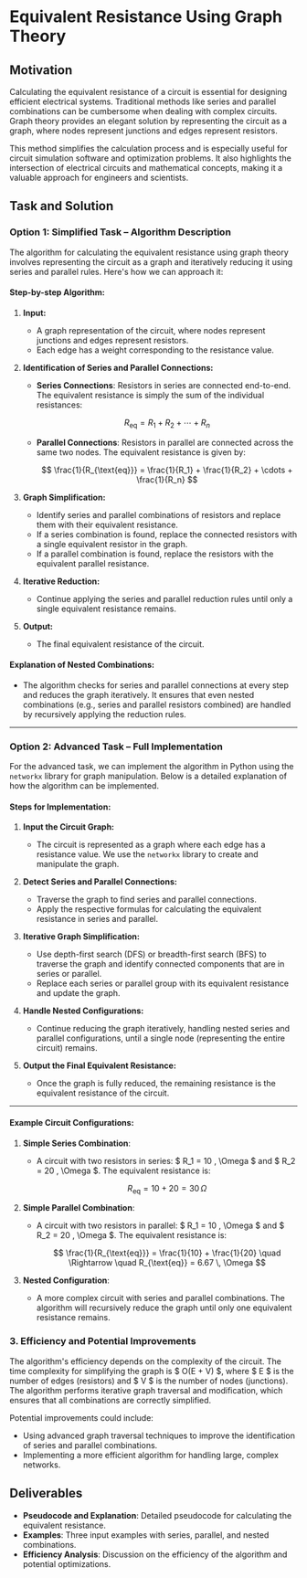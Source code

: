 # Equivalent Resistance Using Graph Theory

## Motivation
Calculating the equivalent resistance of a circuit is essential for designing efficient electrical systems. Traditional methods like series and parallel combinations can be cumbersome when dealing with complex circuits. Graph theory provides an elegant solution by representing the circuit as a graph, where nodes represent junctions and edges represent resistors.

This method simplifies the calculation process and is especially useful for circuit simulation software and optimization problems. It also highlights the intersection of electrical circuits and mathematical concepts, making it a valuable approach for engineers and scientists.

## Task and Solution

### Option 1: Simplified Task – Algorithm Description

The algorithm for calculating the equivalent resistance using graph theory involves representing the circuit as a graph and iteratively reducing it using series and parallel rules. Here's how we can approach it:

#### **Step-by-step Algorithm:**

1. **Input:**
   - A graph representation of the circuit, where nodes represent junctions and edges represent resistors.
   - Each edge has a weight corresponding to the resistance value.

2. **Identification of Series and Parallel Connections:**
   - **Series Connections**: Resistors in series are connected end-to-end. The equivalent resistance is simply the sum of the individual resistances:

     $$
     R_{\text{eq}} = R_1 + R_2 + \cdots + R_n
     $$

   - **Parallel Connections**: Resistors in parallel are connected across the same two nodes. The equivalent resistance is given by:

     $$
     \frac{1}{R_{\text{eq}}} = \frac{1}{R_1} + \frac{1}{R_2} + \cdots + \frac{1}{R_n}
     $$

3. **Graph Simplification:**
   - Identify series and parallel combinations of resistors and replace them with their equivalent resistance.
   - If a series combination is found, replace the connected resistors with a single equivalent resistor in the graph.
   - If a parallel combination is found, replace the resistors with the equivalent parallel resistance.

4. **Iterative Reduction:**
   - Continue applying the series and parallel reduction rules until only a single equivalent resistance remains.

5. **Output:**
   - The final equivalent resistance of the circuit.

#### **Explanation of Nested Combinations:**
- The algorithm checks for series and parallel connections at every step and reduces the graph iteratively. It ensures that even nested combinations (e.g., series and parallel resistors combined) are handled by recursively applying the reduction rules.

---

### Option 2: Advanced Task – Full Implementation

For the advanced task, we can implement the algorithm in Python using the `networkx` library for graph manipulation. Below is a detailed explanation of how the algorithm can be implemented.

#### **Steps for Implementation:**

1. **Input the Circuit Graph:**
   - The circuit is represented as a graph where each edge has a resistance value. We use the `networkx` library to create and manipulate the graph.

2. **Detect Series and Parallel Connections:**
   - Traverse the graph to find series and parallel connections.
   - Apply the respective formulas for calculating the equivalent resistance in series and parallel.

3. **Iterative Graph Simplification:**
   - Use depth-first search (DFS) or breadth-first search (BFS) to traverse the graph and identify connected components that are in series or parallel.
   - Replace each series or parallel group with its equivalent resistance and update the graph.

4. **Handle Nested Configurations:**
   - Continue reducing the graph iteratively, handling nested series and parallel configurations, until a single node (representing the entire circuit) remains.

5. **Output the Final Equivalent Resistance:**
   - Once the graph is fully reduced, the remaining resistance is the equivalent resistance of the circuit.

---

#### **Example Circuit Configurations:**
1. **Simple Series Combination**:
   - A circuit with two resistors in series: $ R_1 = 10 \, \Omega $ and $ R_2 = 20 \, \Omega $. The equivalent resistance is:

     $$
     R_{\text{eq}} = 10 + 20 = 30 \, \Omega
     $$

2. **Simple Parallel Combination**:
   - A circuit with two resistors in parallel: $ R_1 = 10 \, \Omega $ and $ R_2 = 20 \, \Omega $. The equivalent resistance is:

     $$
     \frac{1}{R_{\text{eq}}} = \frac{1}{10} + \frac{1}{20} \quad \Rightarrow \quad R_{\text{eq}} = 6.67 \, \Omega
     $$

3. **Nested Configuration**:
   - A more complex circuit with series and parallel combinations. The algorithm will recursively reduce the graph until only one equivalent resistance remains.

### 3. **Efficiency and Potential Improvements**

The algorithm's efficiency depends on the complexity of the circuit. The time complexity for simplifying the graph is $ O(E + V) $, where $ E $ is the number of edges (resistors) and $ V $ is the number of nodes (junctions). The algorithm performs iterative graph traversal and modification, which ensures that all combinations are correctly simplified.

Potential improvements could include:
- Using advanced graph traversal techniques to improve the identification of series and parallel combinations.
- Implementing a more efficient algorithm for handling large, complex networks.

## Deliverables

- **Pseudocode and Explanation**: Detailed pseudocode for calculating the equivalent resistance.
- **Examples**: Three input examples with series, parallel, and nested combinations.
- **Efficiency Analysis**: Discussion on the efficiency of the algorithm and potential optimizations.